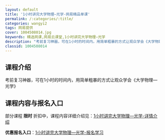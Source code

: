 ```yaml
---
layout: default
title: '1小时讲完大学物理—光学-网易精品单课'
permalink: /:categories/:title/
categories: wangyi2
tags: 网易提供
cover: 1004508014.jpg
keywords: 精选网课,网易云课堂,1小时讲完大学物理—光学
description: "考前复习神器，可在1小时的时间内，用简单粗暴的方式让观众学会《大学物理—光学》1小时讲完大学物理—光学"
classid: 1004508014
---
```


## 课程介绍

考前复习神器，可在1小时的时间内，用简单粗暴的方式让观众学会《大学物理—光学》

## 课程内容与报名入口

部分课程 **限时** 折扣中，课程内容详细介绍见：[1小时讲完大学物理—光学-详情介绍](https://study.163.com/course/introduction/1004508014.htm?share=1&shareId=1025206652&utm_campaign=share&utm_medium=iphoneShare&utm_source=&utm_u=1025206652)

**优惠报名入口**：[1小时讲完大学物理—光学-报名学习](https://study.163.com/course/introduction/1004508014.htm?share=1&shareId=1025206652&utm_campaign=share&utm_medium=iphoneShare&utm_source=&utm_u=1025206652)

